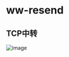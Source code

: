 # ww-resend
## TCP中转

![image](https://user-images.githubusercontent.com/116536105/197446820-9123f47e-f9c5-48a2-8b9a-7224c14ab023.png)

